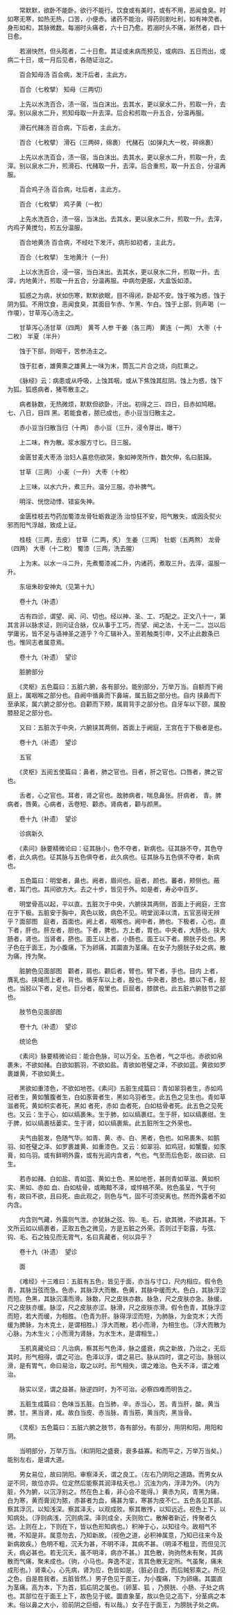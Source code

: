 <!-- { "loadSidebar": true } -->
　　常默默，欲卧不能卧。欲行不能行。饮食或有美时，或有不用，恶闻食臭。时如寒无寒，如热无热，口苦，小便赤。诸药不能治，得药则剧吐利，如有神灵者。身形如和，其脉微数。每溺时头痛者，六十日乃愈。若溺时头不痛，淅然者，四十日愈。

　　若溺快然，但头眩者，二十日愈。其证或未病而预见，或病四、五日而出，或病二十日，或一月后见者，各随证治之。

　　百合知母汤 百合病，发汗后者，主此方。

　　百合（七枚擘） 知母（三两切）

　　上先以水洗百合，渍一宿，当白沫出。去其水，更以泉水二升，煎取一升，去滓。别以泉水二升，煎知母取一升去滓。后合和煎取一升五合，分温再服。

　　滑石代赭汤 百合病，下后者，主此方。

　　百合（七枚擘） 滑石（三两碎，绵裹） 代赭石（如弹丸大一枚，碎绵裹）

　　上先以水洗百合，渍一宿，当白沫出。去其水，更以泉水二升，煎取一升，去滓。别以泉水二升，煎滑石、代赭取一升，去滓。后合重煎，取一升五合，分温再服。

　　百合鸡子汤 百合病，吐后者，主此方。

　　百合（七枚擘） 鸡子黄（一枚）

　　上先水洗百合，渍一宿，当沫出。去其水，更以泉水二升，煎取一升。去滓，内鸡子黄搅匀，煎五分温服。

　　百合地黄汤 百合病，不经吐下发汗，病形如初者，主此方。

　　百合（七枚擘） 生地黄汁（一升）

　　上以水洗百合，浸一宿，当白沫出。去其水，更以泉水二升，煎取一升。去滓，内地黄汁，煎取一升五合，分温再服。中病勿更服，大盒饭如漆。

　　狐惑之为病，状如伤寒，默默欲眠，目不得闭，卧起不安。蚀于喉为惑，蚀于阴为狐。不用饮食，恶闻食臭，其面目乍赤、乍黑、乍白。蚀于上部，则声喝（一作嗄），甘草泻心汤主之。

　　甘草泻心汤甘草（四两） 黄芩 人参 干姜（各三两） 黄连（一两） 大枣（十二枚） 半夏（半升）

　　蚀于下部，则咽干，苦参汤主之。

　　蚀于肛者，雄黄熏之雄黄上一味为末，筒瓦二片合之烧，向肛熏之。

　　《脉经》云：病患或从呼吸，上蚀其咽，或从下焦蚀其肛阴。蚀上为惑，蚀下为狐。狐惑病者，猪苓散主之。

　　病者脉数，无热微烦，默默但欲卧，汗出。初得之三、四日，目赤如鸠眼。七、八日，目四 黑。若能食者，脓已成也，赤小豆当归散主之。

　　赤小豆当归散当归（十两） 赤小豆（三升，浸令芽出，曝干）

　　上二味，杵为散。浆水服方寸匕。日三服。

　　金匮甘麦大枣汤 治妇人喜悲伤欲哭，象如神灵所作，数欠伸，名曰脏躁。

　　甘草（三两） 小麦（一升） 大枣（十枚）

　　上三味，以水六升，煮三升。温分三服。亦补脾气。

　　明淫、恍惚动悸、错妄失神。

　　金匮桂枝去芍药加蜀漆龙骨牡蛎救逆汤 治惊狂不安，阳气散失，或因灸熨火邪而阳气浮越，致成上证。

　　桂枝（三两，去皮） 甘草（二两，炙） 生姜（三两） 牡蛎（五两熬） 龙骨（四两） 大枣（十二枚） 蜀漆（三两，洗去腥）

　　上为末。以水一斗二升，先煮蜀漆减二升，内诸药，煮取三升。去滓，温服一升。

　　东垣朱砂安神丸（见第十九）

　　卷十九（补遗）

　　古有四诊，谓望、闻、问、切也。经以神、圣、工、巧配之。正文八十一，第其言非以脉求证，则问证合脉，仅从事于工巧，而望、闻之法，十无一二。岂以后学庸劣，皆不足与语神圣之道乎？今汇辑补入。至若触类引申，又不止此数条已也。惟同志者属意焉。

　　卷十九（补遗）　望诊

　　脏腑部分

　　《灵枢》五色篇曰：五脏六腑，各有部分。能别部分，万举万当。自额而下阙庭上，属咽喉之部分也。自阙中循鼻而下鼻端，属五脏之部分也。自内 挟鼻而下至承浆，属六腑之部分也。自颧而下颊，属肩背手之部分也。自牙车以下颐，属股膝胫足之部分也。

　　又曰：五脏次于中央，六腑挟其两侧，首面上于阙庭，王宫在于下极者是也。

　　卷十九（补遗）　望诊

　　五官

　　《灵枢》五阅五使篇曰：鼻者，肺之官也。目者，肝之官也。口唇者，脾之官也。

　　舌者，心之官也。耳者，肾之官也。故肺病者，喘息鼻张。肝病者， 青。脾病者，唇黄。心病者，舌卷短、颧赤。肾病者，颧与颜黑。

　　卷十九（补遗）　望诊

　　诊病新久

　　《素问》脉要精微论曰：征其脉小，色不夺者，新病也。征其脉不夺，其色夺者，此久病也。征其脉与五色俱夺者，此久病也。征其脉与五色俱不夺者，新病也。

　　五色篇曰：明堂者，鼻也。阙者，眉间也。庭者，颜也。蕃者，颊侧也。蔽者，耳门也。其间欲方大。去之十步，皆见于外。如是者，寿必中百岁。

　　明堂骨高以起，平以直。五脏次于中央，六腑挟其两侧，首面上于阙庭，王宫在于下极。五脏安于胸中，真色以致，病色不见。明堂润泽以清，五官恶得无辨乎？面部图　庭者，首面也。阙上者，咽喉也。阙中者，肺也。下极者，心也。直下者，肝也。肝左者，胆也。下者，脾也。方上者，胃也。中央者，大肠也。挟大肠者，肾也。当肾者，脐也。面王以上者，小肠也。面王以下者。膀胱子处也。男子色在于面王，为小腹痛，下为卵痛，其圜直为茎痛。在女子为膀胱子处之病，散为痛，抟为聚。

　　脏腑色见面部图　颧者，肩也。颧后者，臂也。臂下者，手也。目内 上者，膺乳也。挟绳而上者，背也。循牙车以上者，股也。中央者，膝也。膝以下者，胫也。当胫以下者，足也。巨分者，股里也。巨屈者，膝膑也。此五脏六腑肢节之部也。

　　肢节色见面部图　

　　卷十九（补遗）　望诊

　　统论色

　　《素问》脉要精微论曰：能合色脉，可以万全。五色者，气之华也。赤欲如帛裹朱，不欲如赭。白欲如鹅羽，不欲如盐。青欲如苍璧之泽，不欲如蓝。黄欲如罗裹雄黄，不欲如黄土。

　　黑欲如重漆色，不欲如地苍。《素问》五脏生成篇曰：青如翠羽者生，赤如鸡冠者生，黄如蟹腹者生，白如豕膏者生，黑如乌羽者生。此五色之见生也。青如草滋者死，黄如枳实者死，黑如 者死，赤如 血者死，白如枯骨者死。此五色之见死也。又云：生于心，如以缟裹朱。生于肺，如以缟裹红。生于肝，如以缟裹绀。生于脾，如以缟裹栝蒌实。生于肾，如以缟裹紫。此五脏所生之外荣也。

　　夫气由脏发，色随气华。如青、黄、赤、白、黑者，色也。如帛裹朱、如鹅羽、如苍璧之泽、如罗裹雄黄、如重漆色。又云：如翠羽、如鸡冠，如蟹腹，如豕膏，如乌羽。或有鲜明外露，或有光润内含者，气也。气至而后色彰，故曰欲、曰生。

　　若赤如赭、白如盐、青如蓝、黄如土色、黑如地苍，甚则青如草滋、黄如枳实、黑如、赤如 血、白如枯骨，或晦黯不泽，或悴槁不荣。败色虽呈，气于何有，故曰不欲，且曰死。由此观之，则色与气，固不可须臾离也。然而外露者不如内含。

　　内含则气藏，外露则气泄。亦犹脉之弦、钩、毛、石，欲其微，不欲其甚。下文所云如以缟裹者，正取五色之微见，方是五脏之外荣。否则过于彰露，与弦、钩、毛、石之独见而无胃气，名曰真藏者，何以异乎？

　　卷十九（补遗）　望诊

　　面

　　《难经》十三难曰：五脏有五色，皆见于面，亦当与寸口，尺内相应。假令色青，其脉当弦而急。色赤，其脉浮大而散。色黄，其脉中缓而大。色白，其脉浮涩而短。色黑，其脉沉濡而滑。脉数，尺之皮肤亦数。脉急，尺之皮肤亦急。脉缓，尺之皮肤亦缓。脉涩，尺之皮肤亦涩。脉滑，尺之皮肤亦滑。假令色青，其脉浮涩而短，若大而缓，为相胜。（色青为肝。脉得浮涩而短，为肺脉，为金克木；大而缓为脾脉，为木克土，是谓相胜。）浮大而散，若小而滑，为相生也。（浮大而散为心脉，为木生火；小而滑为肾脉，为水生木，是谓相生。）

　　玉机真藏论曰：凡治病，察其形气色泽，脉之盛衰，病之新故，乃治之，无后其时。形气相得，谓之可治。色泽以浮，谓之易已。脉从四时，谓之可治。脉弱以滑，是有胃气，命曰易治，取之以时。形气相失，谓之难治。色夭不泽，谓之难治。

　　脉实以坚，谓之益甚。脉逆四时，为不可治。必察四难而明告之。

　　五脏生成篇曰：色味当五脏。白当肺，辛。赤当心，苦。青当肝，酸。黄当脾，甘。黑当肾，咸。故白当皮、赤当脉，青当筋，黄当肉，黑当骨。

　　《灵枢》五色篇曰：五脏六腑之肢节，各有部分。有部分，用阴和阳，用阳和阴。

　　当明部分，万举万当。（和阴阳之盛衰，衰多益寡。和而平之，万举万当矣。）能别左右，是谓大道。

　　男女易位，故曰阴阳。审察泽夭，谓之良工。（左右乃阴阳之道路。而男女从逆不同，故位亦异。位定然后能察其润泽枯夭也。）沉浊为内，浮泽为外。（内为脏，外为腑，以沉浮别之。然在色上看，非心会不能得。）黄赤为风，青黑为痛，白为寒，黄而膏润为脓，赤甚者为血，痛甚为挛，寒甚为皮不仁。五色各见其部。察其浮沉，以知浅深。察其泽夭，以观成败。察其散抟，以知远近。视色上下，以知病处。（浮则病浅，沉则病深。泽则成全，夭则败亡。散解者新近，抟聚者久远。上则在上，下则在下，皆以色形知病也。）积神于心，以知往今。故相气不微，不知是非。属意勿去，乃知新故。（视色之道，必积神属意，乃知已往来今及新病故疾。）色明不粗，沉夭为甚，不明不泽，其病不甚。（明泽不粗显，而但见沉夭，病必甚也。若无沉夭，虽不明泽，病亦不甚。）其色散，驹驹然未有聚，其病散而气痛，聚未成也。（驹，小马也。奔逸不定，言其色散无定所。气虽聚，痛未成形也。）肾乘心，心先病，肾为应，色皆如是。（脏必自虚，而后贼邪乘之。所见之色，自是胜我者。五脏皆然。）男子色见于面王，为小腹痛，下为卵痛。其圜直为茎痛。高为本，下为首，狐疝阴之属也。（卵茎、狐 ，乃膀胱、小肠、子处之病也。其部位在于面王上下，故色见于彼。圜直象茎，故以色见之高下，分茎病之本末。俗以鼻之大小，验前阴之巨细，有以哉。）女子在于面王，为膀胱子处之病。

